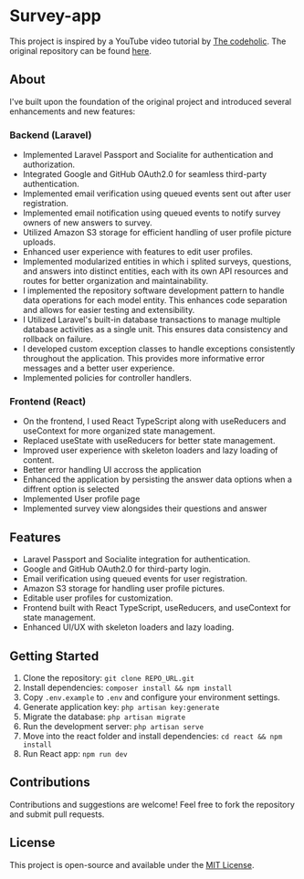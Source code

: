 # Survey-app

This project is inspired by a YouTube video tutorial by [The codeholic](https://youtu.be/bHRe5XNP5l8). The original repository can be found [here](https://github.com/thecodeholic/laravel-react-survey).

## About

I've built upon the foundation of the original project and introduced several enhancements and new features:

### Backend (Laravel)

- Implemented Laravel Passport and Socialite for authentication and authorization.
- Integrated Google and GitHub OAuth2.0 for seamless third-party authentication.
- Implemented email verification using queued events sent out after user registration.
- Implemented email notification using queued events to notify survey owners of new answers to survey.
- Utilized Amazon S3 storage for efficient handling of user profile picture uploads.
- Enhanced user experience with features to edit user profiles.
- Implemented modularized entities in which i splited surveys, questions, and answers into distinct entities, each with its own API resources and routes for better organization and maintainability.
- I implemented the repository software development pattern to handle data operations for each model entity. This enhances code separation and allows for easier testing and extensibility.
- I Utilized Laravel's built-in database transactions to manage multiple database activities as a single unit. This ensures data consistency and rollback on failure.
- I developed custom exception classes to handle exceptions consistently throughout the application. This provides more informative error messages and a better user experience.
- Implemented policies for controller handlers.

### Frontend (React)

- On the frontend, I used React TypeScript along with useReducers and useContext for more organized state management.
- Replaced useState with useReducers for better state management.
- Improved user experience with skeleton loaders and lazy loading of content.
- Better error handling UI accross the application
- Enhanced the application by persisting the answer data options when a diffrent option is selected
- Implemented User profile page
- Implemented survey view alongsides their questions and answer

## Features

- Laravel Passport and Socialite integration for authentication.
- Google and GitHub OAuth2.0 for third-party login.
- Email verification using queued events for user registration.
- Amazon S3 storage for handling user profile pictures.
- Editable user profiles for customization.
- Frontend built with React TypeScript, useReducers, and useContext for state management.
- Enhanced UI/UX with skeleton loaders and lazy loading.

## Getting Started

1. Clone the repository: `git clone REPO_URL.git`
2. Install dependencies: `composer install && npm install`
3. Copy `.env.example` to `.env` and configure your environment settings.
4. Generate application key: `php artisan key:generate`
5. Migrate the database: `php artisan migrate`
6. Run the development server: `php artisan serve`
7. Move into the react folder and install dependencies: `cd react && npm install`
8. Run React app: `npm run dev`

## Contributions

Contributions and suggestions are welcome! Feel free to fork the repository and submit pull requests.

## License

This project is open-source and available under the [MIT License](LICENSE).
